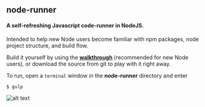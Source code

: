 ## node-runner

#### A self-refreshing Javascript code-runner in NodeJS.

Intended to help new Node users become familiar with npm packages, node project structure, and build flow.

Build it yourself by using the **[walkthrough](https://medium.com/@erikfox/how-to-build-a-self-refreshing-javascript-code-runner-in-nodejs-ee1301d65877)** (recommended for new Node users), or download the source from git to play with it right away.

To run, open a `terminal` window in the **node-runner** directory and enter

    $ gulp

![alt text](https://d262ilb51hltx0.cloudfront.net/max/787/1*RVkcVkc6V9WI9DTy_a_VXg.png "Coda 2 screenshot")
